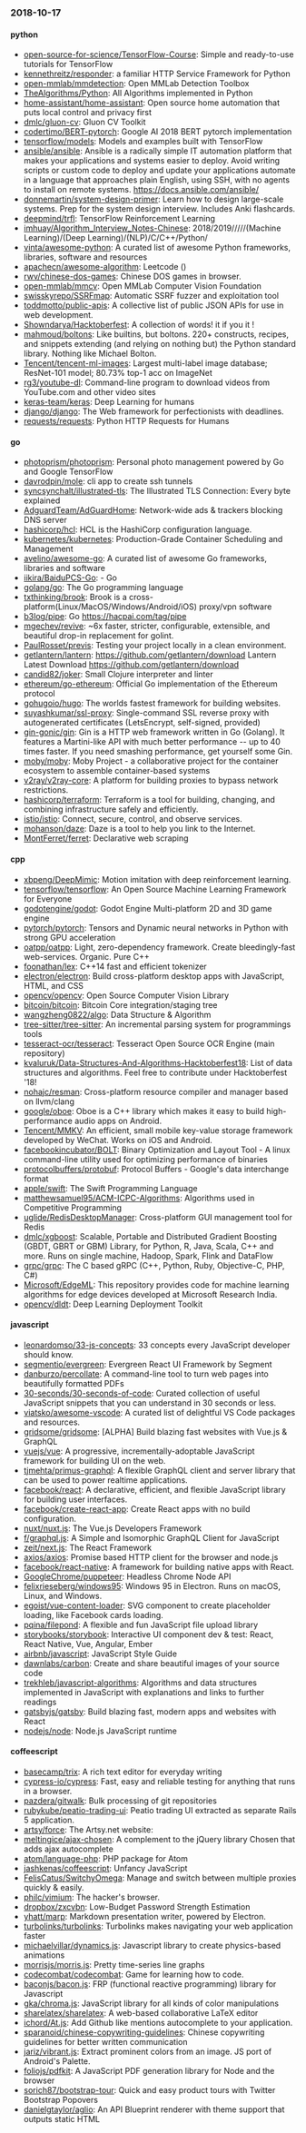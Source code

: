 ### 2018-10-17

#### python
* [open-source-for-science/TensorFlow-Course](https://github.com/open-source-for-science/TensorFlow-Course): Simple and ready-to-use tutorials for TensorFlow
* [kennethreitz/responder](https://github.com/kennethreitz/responder): a familiar HTTP Service Framework for Python
* [open-mmlab/mmdetection](https://github.com/open-mmlab/mmdetection): Open MMLab Detection Toolbox
* [TheAlgorithms/Python](https://github.com/TheAlgorithms/Python): All Algorithms implemented in Python
* [home-assistant/home-assistant](https://github.com/home-assistant/home-assistant):  Open source home automation that puts local control and privacy first
* [dmlc/gluon-cv](https://github.com/dmlc/gluon-cv): Gluon CV Toolkit
* [codertimo/BERT-pytorch](https://github.com/codertimo/BERT-pytorch): Google AI 2018 BERT pytorch implementation
* [tensorflow/models](https://github.com/tensorflow/models): Models and examples built with TensorFlow
* [ansible/ansible](https://github.com/ansible/ansible): Ansible is a radically simple IT automation platform that makes your applications and systems easier to deploy. Avoid writing scripts or custom code to deploy and update your applications  automate in a language that approaches plain English, using SSH, with no agents to install on remote systems. https://docs.ansible.com/ansible/
* [donnemartin/system-design-primer](https://github.com/donnemartin/system-design-primer): Learn how to design large-scale systems. Prep for the system design interview. Includes Anki flashcards.
* [deepmind/trfl](https://github.com/deepmind/trfl): TensorFlow Reinforcement Learning
* [imhuay/Algorithm_Interview_Notes-Chinese](https://github.com/imhuay/Algorithm_Interview_Notes-Chinese): 2018/2019/////(Machine Learning)/(Deep Learning)/(NLP)/C/C++/Python/
* [vinta/awesome-python](https://github.com/vinta/awesome-python): A curated list of awesome Python frameworks, libraries, software and resources
* [apachecn/awesome-algorithm](https://github.com/apachecn/awesome-algorithm): Leetcode  () 
* [rwv/chinese-dos-games](https://github.com/rwv/chinese-dos-games):  Chinese DOS games in browser.
* [open-mmlab/mmcv](https://github.com/open-mmlab/mmcv): Open MMLab Computer Vision Foundation
* [swisskyrepo/SSRFmap](https://github.com/swisskyrepo/SSRFmap): Automatic SSRF fuzzer and exploitation tool
* [toddmotto/public-apis](https://github.com/toddmotto/public-apis): A collective list of public JSON APIs for use in web development.
* [Showndarya/Hacktoberfest](https://github.com/Showndarya/Hacktoberfest): A collection of words!  it if you  it !
* [mahmoud/boltons](https://github.com/mahmoud/boltons):  Like builtins, but boltons. 220+ constructs, recipes, and snippets extending (and relying on nothing but) the Python standard library. Nothing like Michael Bolton.
* [Tencent/tencent-ml-images](https://github.com/Tencent/tencent-ml-images): Largest multi-label image database; ResNet-101 model; 80.73% top-1 acc on ImageNet
* [rg3/youtube-dl](https://github.com/rg3/youtube-dl): Command-line program to download videos from YouTube.com and other video sites
* [keras-team/keras](https://github.com/keras-team/keras): Deep Learning for humans
* [django/django](https://github.com/django/django): The Web framework for perfectionists with deadlines.
* [requests/requests](https://github.com/requests/requests): Python HTTP Requests for Humans 

#### go
* [photoprism/photoprism](https://github.com/photoprism/photoprism): Personal photo management powered by Go and Google TensorFlow
* [davrodpin/mole](https://github.com/davrodpin/mole): cli app to create ssh tunnels
* [syncsynchalt/illustrated-tls](https://github.com/syncsynchalt/illustrated-tls): The Illustrated TLS Connection: Every byte explained
* [AdguardTeam/AdGuardHome](https://github.com/AdguardTeam/AdGuardHome): Network-wide ads & trackers blocking DNS server
* [hashicorp/hcl](https://github.com/hashicorp/hcl): HCL is the HashiCorp configuration language.
* [kubernetes/kubernetes](https://github.com/kubernetes/kubernetes): Production-Grade Container Scheduling and Management
* [avelino/awesome-go](https://github.com/avelino/awesome-go): A curated list of awesome Go frameworks, libraries and software
* [iikira/BaiduPCS-Go](https://github.com/iikira/BaiduPCS-Go):  - Go
* [golang/go](https://github.com/golang/go): The Go programming language
* [txthinking/brook](https://github.com/txthinking/brook): Brook is a cross-platform(Linux/MacOS/Windows/Android/iOS) proxy/vpn software
* [b3log/pipe](https://github.com/b3log/pipe):   Go https://hacpai.com/tag/pipe
* [mgechev/revive](https://github.com/mgechev/revive):  ~6x faster, stricter, configurable, extensible, and beautiful drop-in replacement for golint.
* [PaulRosset/previs](https://github.com/PaulRosset/previs):  Testing your project locally in a clean environment.
* [getlantern/lantern](https://github.com/getlantern/lantern):  https://github.com/getlantern/download  Lantern Latest Download https://github.com/getlantern/download 
* [candid82/joker](https://github.com/candid82/joker): Small Clojure interpreter and linter
* [ethereum/go-ethereum](https://github.com/ethereum/go-ethereum): Official Go implementation of the Ethereum protocol
* [gohugoio/hugo](https://github.com/gohugoio/hugo): The worlds fastest framework for building websites.
* [suyashkumar/ssl-proxy](https://github.com/suyashkumar/ssl-proxy): Single-command SSL reverse proxy with autogenerated certificates (LetsEncrypt, self-signed, provided)
* [gin-gonic/gin](https://github.com/gin-gonic/gin): Gin is a HTTP web framework written in Go (Golang). It features a Martini-like API with much better performance -- up to 40 times faster. If you need smashing performance, get yourself some Gin.
* [moby/moby](https://github.com/moby/moby): Moby Project - a collaborative project for the container ecosystem to assemble container-based systems
* [v2ray/v2ray-core](https://github.com/v2ray/v2ray-core): A platform for building proxies to bypass network restrictions.
* [hashicorp/terraform](https://github.com/hashicorp/terraform): Terraform is a tool for building, changing, and combining infrastructure safely and efficiently.
* [istio/istio](https://github.com/istio/istio): Connect, secure, control, and observe services.
* [mohanson/daze](https://github.com/mohanson/daze): Daze is a tool to help you link to the Internet.
* [MontFerret/ferret](https://github.com/MontFerret/ferret): Declarative web scraping

#### cpp
* [xbpeng/DeepMimic](https://github.com/xbpeng/DeepMimic): Motion imitation with deep reinforcement learning.
* [tensorflow/tensorflow](https://github.com/tensorflow/tensorflow): An Open Source Machine Learning Framework for Everyone
* [godotengine/godot](https://github.com/godotengine/godot): Godot Engine  Multi-platform 2D and 3D game engine
* [pytorch/pytorch](https://github.com/pytorch/pytorch): Tensors and Dynamic neural networks in Python with strong GPU acceleration
* [oatpp/oatpp](https://github.com/oatpp/oatpp): Light, zero-dependency framework. Create bleedingly-fast web-services. Organic. Pure C++
* [foonathan/lex](https://github.com/foonathan/lex): C++14 fast and efficient tokenizer
* [electron/electron](https://github.com/electron/electron): Build cross-platform desktop apps with JavaScript, HTML, and CSS
* [opencv/opencv](https://github.com/opencv/opencv): Open Source Computer Vision Library
* [bitcoin/bitcoin](https://github.com/bitcoin/bitcoin): Bitcoin Core integration/staging tree
* [wangzheng0822/algo](https://github.com/wangzheng0822/algo): Data Structure & Algorithm
* [tree-sitter/tree-sitter](https://github.com/tree-sitter/tree-sitter): An incremental parsing system for programmings tools
* [tesseract-ocr/tesseract](https://github.com/tesseract-ocr/tesseract): Tesseract Open Source OCR Engine (main repository)
* [kvaluruk/Data-Structures-And-Algorithms-Hacktoberfest18](https://github.com/kvaluruk/Data-Structures-And-Algorithms-Hacktoberfest18): List of data structures and algorithms. Feel free to contribute under Hacktoberfest '18!
* [nohajc/resman](https://github.com/nohajc/resman): Cross-platform resource compiler and manager based on llvm/clang
* [google/oboe](https://github.com/google/oboe): Oboe is a C++ library which makes it easy to build high-performance audio apps on Android.
* [Tencent/MMKV](https://github.com/Tencent/MMKV): An efficient, small mobile key-value storage framework developed by WeChat. Works on iOS and Android.
* [facebookincubator/BOLT](https://github.com/facebookincubator/BOLT): Binary Optimization and Layout Tool - A linux command-line utility used for optimizing performance of binaries
* [protocolbuffers/protobuf](https://github.com/protocolbuffers/protobuf): Protocol Buffers - Google's data interchange format
* [apple/swift](https://github.com/apple/swift): The Swift Programming Language
* [matthewsamuel95/ACM-ICPC-Algorithms](https://github.com/matthewsamuel95/ACM-ICPC-Algorithms): Algorithms used in Competitive Programming
* [uglide/RedisDesktopManager](https://github.com/uglide/RedisDesktopManager):  Cross-platform GUI management tool for Redis
* [dmlc/xgboost](https://github.com/dmlc/xgboost): Scalable, Portable and Distributed Gradient Boosting (GBDT, GBRT or GBM) Library, for Python, R, Java, Scala, C++ and more. Runs on single machine, Hadoop, Spark, Flink and DataFlow
* [grpc/grpc](https://github.com/grpc/grpc): The C based gRPC (C++, Python, Ruby, Objective-C, PHP, C#)
* [Microsoft/EdgeML](https://github.com/Microsoft/EdgeML): This repository provides code for machine learning algorithms for edge devices developed at Microsoft Research India.
* [opencv/dldt](https://github.com/opencv/dldt): Deep Learning Deployment Toolkit

#### javascript
* [leonardomso/33-js-concepts](https://github.com/leonardomso/33-js-concepts):  33 concepts every JavaScript developer should know.
* [segmentio/evergreen](https://github.com/segmentio/evergreen):  Evergreen React UI Framework by Segment
* [danburzo/percollate](https://github.com/danburzo/percollate):    A command-line tool to turn web pages into beautifully formatted PDFs
* [30-seconds/30-seconds-of-code](https://github.com/30-seconds/30-seconds-of-code): Curated collection of useful JavaScript snippets that you can understand in 30 seconds or less.
* [viatsko/awesome-vscode](https://github.com/viatsko/awesome-vscode):  A curated list of delightful VS Code packages and resources.
* [gridsome/gridsome](https://github.com/gridsome/gridsome):  [ALPHA] Build blazing fast websites with Vue.js & GraphQL
* [vuejs/vue](https://github.com/vuejs/vue):  A progressive, incrementally-adoptable JavaScript framework for building UI on the web.
* [tjmehta/primus-graphql](https://github.com/tjmehta/primus-graphql): A flexible GraphQL client and server library that can be used to power realtime applications.
* [facebook/react](https://github.com/facebook/react): A declarative, efficient, and flexible JavaScript library for building user interfaces.
* [facebook/create-react-app](https://github.com/facebook/create-react-app): Create React apps with no build configuration.
* [nuxt/nuxt.js](https://github.com/nuxt/nuxt.js): The Vue.js Developers Framework
* [f/graphql.js](https://github.com/f/graphql.js): A Simple and Isomorphic GraphQL Client for JavaScript
* [zeit/next.js](https://github.com/zeit/next.js): The React Framework
* [axios/axios](https://github.com/axios/axios): Promise based HTTP client for the browser and node.js
* [facebook/react-native](https://github.com/facebook/react-native): A framework for building native apps with React.
* [GoogleChrome/puppeteer](https://github.com/GoogleChrome/puppeteer): Headless Chrome Node API
* [felixrieseberg/windows95](https://github.com/felixrieseberg/windows95):  Windows 95 in Electron. Runs on macOS, Linux, and Windows.
* [egoist/vue-content-loader](https://github.com/egoist/vue-content-loader): SVG component to create placeholder loading, like Facebook cards loading.
* [pqina/filepond](https://github.com/pqina/filepond):  A flexible and fun JavaScript file upload library
* [storybooks/storybook](https://github.com/storybooks/storybook): Interactive UI component dev & test: React, React Native, Vue, Angular, Ember
* [airbnb/javascript](https://github.com/airbnb/javascript): JavaScript Style Guide
* [dawnlabs/carbon](https://github.com/dawnlabs/carbon):  Create and share beautiful images of your source code
* [trekhleb/javascript-algorithms](https://github.com/trekhleb/javascript-algorithms):  Algorithms and data structures implemented in JavaScript with explanations and links to further readings
* [gatsbyjs/gatsby](https://github.com/gatsbyjs/gatsby): Build blazing fast, modern apps and websites with React
* [nodejs/node](https://github.com/nodejs/node): Node.js JavaScript runtime 

#### coffeescript
* [basecamp/trix](https://github.com/basecamp/trix): A rich text editor for everyday writing
* [cypress-io/cypress](https://github.com/cypress-io/cypress): Fast, easy and reliable testing for anything that runs in a browser.
* [pazdera/gitwalk](https://github.com/pazdera/gitwalk): Bulk processing of git repositories
* [rubykube/peatio-trading-ui](https://github.com/rubykube/peatio-trading-ui): Peatio trading UI extracted as separate Rails 5 application.
* [artsy/force](https://github.com/artsy/force): The Artsy.net website:
* [meltingice/ajax-chosen](https://github.com/meltingice/ajax-chosen): A complement to the jQuery library Chosen that adds ajax autocomplete
* [atom/language-php](https://github.com/atom/language-php): PHP package for Atom
* [jashkenas/coffeescript](https://github.com/jashkenas/coffeescript): Unfancy JavaScript
* [FelisCatus/SwitchyOmega](https://github.com/FelisCatus/SwitchyOmega): Manage and switch between multiple proxies quickly & easily.
* [philc/vimium](https://github.com/philc/vimium): The hacker's browser.
* [dropbox/zxcvbn](https://github.com/dropbox/zxcvbn): Low-Budget Password Strength Estimation
* [yhatt/marp](https://github.com/yhatt/marp): Markdown presentation writer, powered by Electron.
* [turbolinks/turbolinks](https://github.com/turbolinks/turbolinks): Turbolinks makes navigating your web application faster
* [michaelvillar/dynamics.js](https://github.com/michaelvillar/dynamics.js): Javascript library to create physics-based animations
* [morrisjs/morris.js](https://github.com/morrisjs/morris.js): Pretty time-series line graphs
* [codecombat/codecombat](https://github.com/codecombat/codecombat): Game for learning how to code.
* [baconjs/bacon.js](https://github.com/baconjs/bacon.js): FRP (functional reactive programming) library for Javascript
* [gka/chroma.js](https://github.com/gka/chroma.js): JavaScript library for all kinds of color manipulations
* [sharelatex/sharelatex](https://github.com/sharelatex/sharelatex): A web-based collaborative LaTeX editor
* [ichord/At.js](https://github.com/ichord/At.js): Add Github like mentions autocomplete to your application.
* [sparanoid/chinese-copywriting-guidelines](https://github.com/sparanoid/chinese-copywriting-guidelines): Chinese copywriting guidelines for better written communication
* [jariz/vibrant.js](https://github.com/jariz/vibrant.js): Extract prominent colors from an image. JS port of Android's Palette.
* [foliojs/pdfkit](https://github.com/foliojs/pdfkit): A JavaScript PDF generation library for Node and the browser
* [sorich87/bootstrap-tour](https://github.com/sorich87/bootstrap-tour): Quick and easy product tours with Twitter Bootstrap Popovers
* [danielgtaylor/aglio](https://github.com/danielgtaylor/aglio): An API Blueprint renderer with theme support that outputs static HTML
